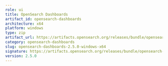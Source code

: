 ```yaml
---
role: ui
title: OpenSearch Dashboards
artifact_id: opensearch-dashboards
architecture: x64
platform: windows
type: zip
artifact_url: https://artifacts.opensearch.org/releases/bundle/opensearch-dashboards/2.5.0/opensearch-dashboards-2.5.0-windows-x64.zip
category: opensearch-dashboards
slug: opensearch-dashboards-2.5.0-windows-x64
signature: https://artifacts.opensearch.org/releases/bundle/opensearch-dashboards/2.5.0/opensearch-dashboards-2.5.0-windows-x64.zip.sig
version: 2.5.0
---
```


